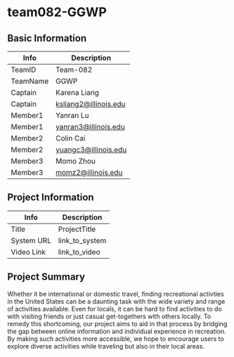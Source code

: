 # team082-GGWP

## Basic Information

|   Info      |        Description     |
| ----------- | ---------------------- |
| TeamID      |        Team-082        |
| TeamName    |          GGWP          |
| Captain     |       Karena Liang     |
| Captain     |  ksliang2@illinois.edu |
| Member1     |        Yanran Lu       |
| Member1     |  yanran3@illinois.edu  |
| Member2     |       Colin Cai        |
| Member2     |  yuangc3@illinois.edu  |
| Member3     |       Momo Zhou        |
| Member3     |  momz2@illinois.edu    |

## Project Information

|   Info      |        Description     |
| ----------- | ---------------------- |
|  Title      |       ProjectTitle     |
| System URL  |      link_to_system    |
| Video Link  |      link_to_video     |

## Project Summary
Whether it be international or domestic travel, finding recreational activties in the United States can be a daunting task with the wide variety and range of activities available. Even for locals, it can be hard to find activities to do with visiting friends or just casual get-togethers with others locally. To remedy this shortcoming, our project aims to aid in that process by bridging the gap between online information and individual experience in recreation. By making such activities more accessible, we hope to encourage users to explore diverse activities while traveling but also in their local areas.

